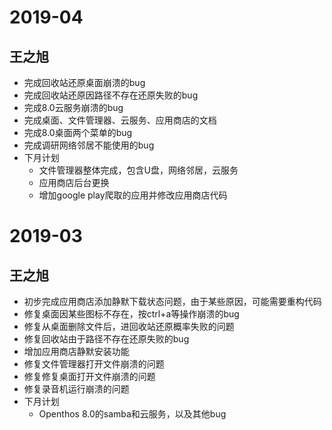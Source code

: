 # 2019-04
## 王之旭
- 完成回收站还原桌面崩溃的bug
- 完成回收站还原因路径不存在还原失败的bug
- 完成8.0云服务崩溃的bug
- 完成桌面、文件管理器、云服务、应用商店的文档
- 完成8.0桌面两个菜单的bug
- 完成调研网络邻居不能使用的bug
- 下月计划
  - 文件管理器整体完成，包含U盘，网络邻居，云服务
  - 应用商店后台更换
  - 增加google play爬取的应用并修改应用商店代码

# 2019-03
## 王之旭
- 初步完成应用商店添加静默下载状态问题，由于某些原因，可能需要重构代码
- 修复桌面因某些图标不存在，按ctrl+a等操作崩溃的bug
- 修复从桌面删除文件后，进回收站还原概率失败的问题
- 修复回收站由于路径不存在还原失败的bug
- 增加应用商店静默安装功能
- 修复文件管理器打开文件崩溃的问题
- 修复修复桌面打开文件崩溃的问题
- 修复录音机运行崩溃的问题
- 下月计划
  - Openthos 8.0的samba和云服务，以及其他bug

